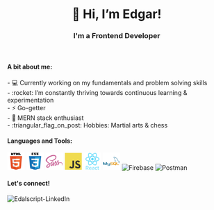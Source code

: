 <h1 align="center">👋 Hi, I’m Edgar!</h1>
<h3 align="center"> I'm a Frontend Developer</h3>

<br/>
<h4> A bit about me: </h4>
- 💻 Currently working on my fundamentals and problem solving skills <br/>
- :rocket: I’m constantly thriving towards continuous learning & experimentation<br/>
- ⚡ Go-getter<br/>
- 🌱  MERN stack enthusiast<br/>
- :triangular_flag_on_post: Hobbies: Martial arts & chess<br/>

<h4>Languages and Tools:</h4>

<p>
  <img src="https://raw.githubusercontent.com/devicons/devicon/master/icons/html5/html5-original-wordmark.svg" width='40' height='40' alt="HTML5"> 
 <img src="https://raw.githubusercontent.com/devicons/devicon/master/icons/css3/css3-original-wordmark.svg" width='40' height='40' alt="CSS3"> 
 <img src="https://raw.githubusercontent.com/devicons/devicon/master/icons/sass/sass-original.svg" width='40' height='40' alt="Sass"> 
  <img src="https://raw.githubusercontent.com/devicons/devicon/master/icons/javascript/javascript-original.svg" width='40' height='40' alt="JavaScript"> 
  <img src="https://raw.githubusercontent.com/devicons/devicon/master/icons/react/react-original-wordmark.svg" width='40' height='40' alt="React"> 
  <img src="https://raw.githubusercontent.com/devicons/devicon/master/icons/mysql/mysql-original-wordmark.svg" width='40' height='40' alt="MySQL"> 
  <img src="https://www.vectorlogo.zone/logos/firebase/firebase-icon.svg" width='40' height='40' alt="Firebase"> 
  <img src="https://camo.githubusercontent.com/93b32389bf746009ca2370de7fe06c3b5146f4c99d99df65994f9ced0ba41685/68747470733a2f2f7777772e766563746f726c6f676f2e7a6f6e652f6c6f676f732f676574706f73746d616e2f676574706f73746d616e2d69636f6e2e737667" width='40' height='40' alt="Postman"> 
</p>

<h4> Let's connect! </h4>
<img href="https://linkedin.com/in/edalscript" rel="nofollow" src="https://raw.githubusercontent.com/rahuldkjain/github-profile-readme-generator/master/src/images/icons/Social/linked-in-alt.svg" width='35' height='35' alt="Edalscript-LinkedIn"> 
